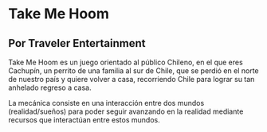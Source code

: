 # Take Me Hoom

## Por Traveler Entertainment

Take Me Hoom es un juego orientado al público Chileno, en el que eres Cachupín, un perrito de una familia al sur de Chile, que se perdió en el norte de nuestro país y quiere volver a casa, recorriendo Chile para lograr su tan anhelado regreso a casa.

La mecánica consiste en una interacción entre dos mundos (realidad/sueños) para poder seguir avanzando en la realidad mediante recursos que interactúan entre estos mundos.
